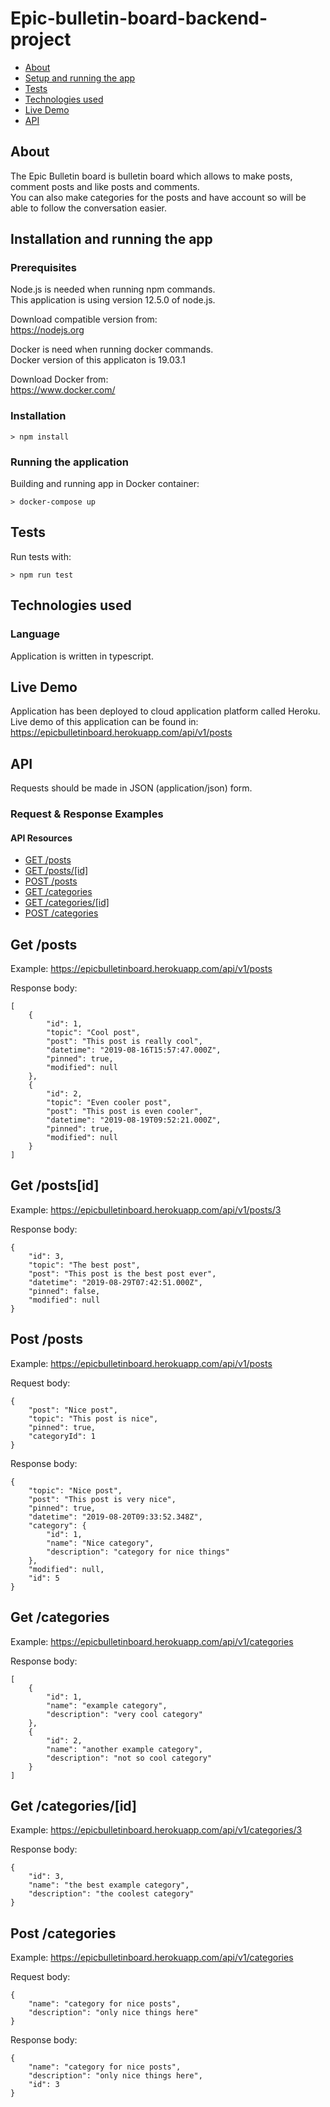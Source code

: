 # Epic-bulletin-board-backend-project

<!-- TOC depthFrom:1 depthTo:2 withLinks:1 updateOnSave:1 orderedList:0 -->

- [About](#about)
- [Setup and running the app](#Installation-and-running-the-app)
- [Tests](#Tests)
- [Technologies used](#technologies-used)
- [Live Demo](#Live-Demo)
- [API](#API)

<!-- /TOC -->

## About

The Epic Bulletin board is bulletin board which allows to make posts, comment posts and like posts and comments.  
You can also make categories for the posts and have account so will be able to follow the conversation easier.

## Installation and running the app

### Prerequisites

Node.js is needed when running npm commands.  
This application is using version 12.5.0 of node.js.

Download compatible version from:  
https://nodejs.org

Docker is need when running docker commands.  
Docker version of this applicaton is 19.03.1

Download Docker from:  
https://www.docker.com/

### Installation

`> npm install`

### Running the application

Building and running app in Docker container:

`> docker-compose up`

## Tests

Run tests with:

`> npm run test`

## Technologies used

### Language

Application is written in typescript.

## Live Demo

Application has been deployed to cloud application platform called Heroku.  
Live demo of this application can be found in:  
https://epicbulletinboard.herokuapp.com/api/v1/posts

## API

Requests should be made in JSON (application/json) form.

### Request & Response Examples

#### API Resources

- [GET /posts](#get-posts)
- [GET /posts/[id]](#get-postsid)
- [POST /posts](#post-posts)
- [GET /categories](#get-categories)
- [GET /categories/[id]](#get-categoriesid)
- [POST /categories](#post-categories)

## Get /posts

Example: https://epicbulletinboard.herokuapp.com/api/v1/posts

Response body:

```
[
    {
        "id": 1,
        "topic": "Cool post",
        "post": "This post is really cool",
        "datetime": "2019-08-16T15:57:47.000Z",
        "pinned": true,
        "modified": null
    },
    {
        "id": 2,
        "topic": "Even cooler post",
        "post": "This post is even cooler",
        "datetime": "2019-08-19T09:52:21.000Z",
        "pinned": true,
        "modified": null
    }
]
```

## Get /posts[id]

Example: https://epicbulletinboard.herokuapp.com/api/v1/posts/3

Response body:

```
{
    "id": 3,
    "topic": "The best post",
    "post": "This post is the best post ever",
    "datetime": "2019-08-29T07:42:51.000Z",
    "pinned": false,
    "modified": null
}
```

## Post /posts

Example: https://epicbulletinboard.herokuapp.com/api/v1/posts

Request body:

```
{
    "post": "Nice post",
    "topic": "This post is nice",
    "pinned": true,
    "categoryId": 1
}
```

Response body:

```
{
    "topic": "Nice post",
    "post": "This post is very nice",
    "pinned": true,
    "datetime": "2019-08-20T09:33:52.348Z",
    "category": {
        "id": 1,
        "name": "Nice category",
        "description": "category for nice things"
    },
    "modified": null,
    "id": 5
}
```

## Get /categories

Example: https://epicbulletinboard.herokuapp.com/api/v1/categories

Response body:

```
[
    {
        "id": 1,
        "name": "example category",
        "description": "very cool category"
    },
    {
        "id": 2,
        "name": "another example category",
        "description": "not so cool category"
    }
]
```

## Get /categories/[id]

Example: https://epicbulletinboard.herokuapp.com/api/v1/categories/3

Response body:

```
{
    "id": 3,
    "name": "the best example category",
    "description": "the coolest category"
}
```

## Post /categories

Example: https://epicbulletinboard.herokuapp.com/api/v1/categories

Request body:

```
{
    "name": "category for nice posts",
    "description": "only nice things here"
}
```

Response body:

```
{
    "name": "category for nice posts",
    "description": "only nice things here",
    "id": 3
}
```
